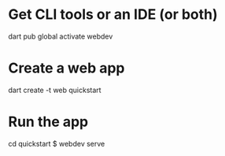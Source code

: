 # Get CLI tools or an IDE (or both)
dart pub global activate webdev

# Create a web app
dart create -t web quickstart

# Run the app
cd quickstart
$ webdev serve
